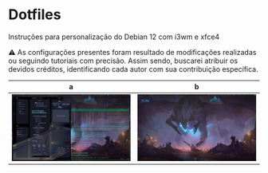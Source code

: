 # Dotfiles
Instruções para personalização do Debian 12 com i3wm e xfce4

⚠️ As configurações presentes foram resultado de modificações realizadas ou seguindo tutoriais com precisão. Assim sendo, buscarei atribuir os devidos créditos, identificando cada autor com sua contribuição específica.

a             |   b
:-------------------------:|:-------------------------:
![](image.png)  |  ![](image-1.png)